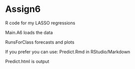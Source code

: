 # Assign6
R code for my LASSO regressions 

Main.A6 loads the data

RunsForClass forecasts and plots 

If you prefer you can use: Predict.Rmd in RStudio/Markdown

Predict.html is output
